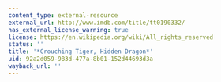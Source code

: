 ```yaml
---
content_type: external-resource
external_url: http://www.imdb.com/title/tt0190332/
has_external_license_warning: true
license: https://en.wikipedia.org/wiki/All_rights_reserved
status: ''
title: '*Crouching Tiger, Hidden Dragon*'
uid: 92a2d059-983d-477a-8b01-152d44693d3a
wayback_url: ''
---
```

